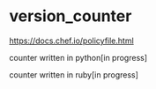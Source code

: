 # version_counter
https://docs.chef.io/policyfile.html

counter written in python[in progress]

counter written in ruby[in progress]
